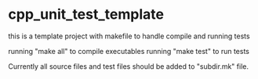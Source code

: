 cpp_unit_test_template
======================

this is a template project with makefile to handle compile and running tests

running "make all" to compile executables
running "make test" to run tests

Currently all source files and test files should be added to "subdir.mk" file.
